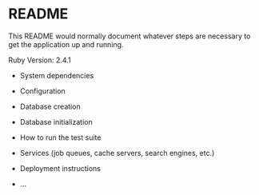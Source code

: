 # README

This README would normally document whatever steps are necessary to get the
application up and running.

Ruby Version: 2.4.1

* System dependencies

* Configuration

* Database creation

* Database initialization

* How to run the test suite

* Services (job queues, cache servers, search engines, etc.)

* Deployment instructions

* ...

